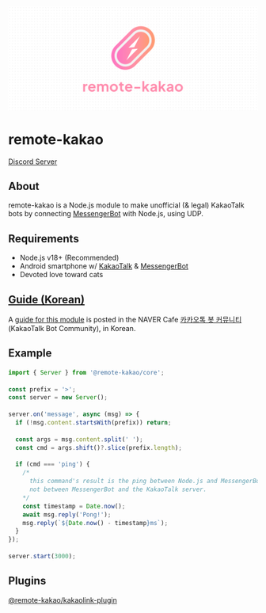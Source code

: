 ![remote](https://raw.githubusercontent.com/remote-kakao/core/main/images/banner.png)

# remote-kakao

[Discord Server](https://discord.gg/T9PrmtcR8a)

## About

remote-kakao is a Node.js module to make unofficial (& legal) KakaoTalk bots by connecting [MessengerBot](https://play.google.com/store/apps/details?id=com.xfl.msgbot) with Node.js, using UDP.

## Requirements

- Node.js v18+ (Recommended)
- Android smartphone w/ [KakaoTalk](https://play.google.com/store/apps/details?id=com.kakao.talk) & [MessengerBot](https://play.google.com/store/apps/details?id=com.xfl.msgbot)
- Devoted love toward cats

## [Guide (Korean)](https://cafe.naver.com/nameyee/39660)

A [guide for this module](https://cafe.naver.com/nameyee/39660) is posted in the NAVER Cafe [카카오톡 봇 커뮤니티](https://cafe.naver.com/nameyee) (KakaoTalk Bot Community), in Korean.

## Example

```ts
import { Server } from '@remote-kakao/core';

const prefix = '>';
const server = new Server();

server.on('message', async (msg) => {
  if (!msg.content.startsWith(prefix)) return;

  const args = msg.content.split(' ');
  const cmd = args.shift()?.slice(prefix.length);

  if (cmd === 'ping') {
    /*
      this command's result is the ping between Node.js and MessengerBot,
      not between MessengerBot and the KakaoTalk server.
    */
    const timestamp = Date.now();
    await msg.reply('Pong!');
    msg.reply(`${Date.now() - timestamp}ms`);
  }
});

server.start(3000);
```

## Plugins

[@remote-kakao/kakaolink-plugin](https://github.com/remote-kakao/kakaolink-plugin)
